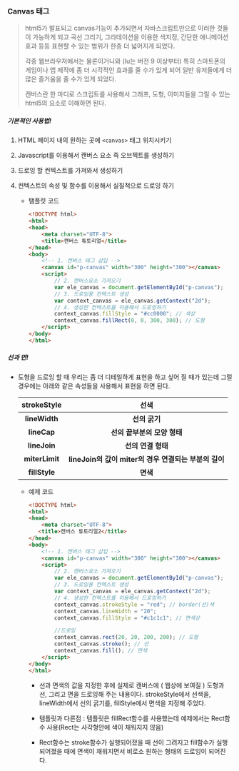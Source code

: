 ### Canvas 태그

> html5가 발표되고 canvas기능이 추가되면서 자바스크립트만으로 이러한 것들이 가능하게 되고 곡선 그리기, 그라데이션을 이용한 색지정, 간단한 애니메이션 효과 등등 표현할 수 있는 범위가 한층 더 넓어지게 되었다. 
> 
> 각종 웹브라우저에서는 물론이거니와 (Iu는 버전 9 이상부터) 특히 스마트폰의 게임이나 앱 제작에 좀 더 시각적인 효과를 줄 수가 있게 되어 일반 유저들에게 더 많은 즐거움을 줄 수가 있게 되었다.
> 
> 캔버스란 한 마디로 스크립트를 사용해서 그래프, 도형, 이미지들을 그릴 수 있는 html5의 요소로 이해하면 된다.

##### 기본적인 사용법!

1. HTML 페이지 내의 원하는 곳에 `<canvas>` 태그 위치시키기

2. Javascript를 이용해서 캔버스 요소 즉 오브젝트를 생성하기

3. 드로잉 할 컨텍스트를 가져와서 생성하기

4. 컨텍스트의 속성 및 함수를 이용해서 실질적으로 드로잉 하기
   
   - 탬플릿 코드
     
     ```html
     <!DOCTYPE html>
     <html>
     <head>
         <meta charset="UTF-8">
         <title>캔버스 튜토리얼</title>
     </head>
     <body>
         <!-- 1. 캔버스 태그 삽입 -->
         <canvas id="p-canvas" width="300" height="300"></canvas>
         <script>
             // 2. 캔버스요소 가져오기        
             var ele_canvas = document.getElementById("p-canvas");
             // 3. 드로잉용 컨텍스트 생성        
             var context_canvas = ele_canvas.getContext("2d");
             // 4. 생성한 컨텍스트를 이용해서 드로잉하기
             context_canvas.fillStyle = "#cc0000"; // 색상
             context_canvas.fillRect(0, 0, 300, 300); // 도형
         </script>
     </body>
     </html>
     ```

##### 선과 면!

- 도형을 드로잉 할 때 우리는 좀 더 디테일하게 표현을 하고 싶어 질 때가 있는데 그럴 경우에는 아래와 같은 속성들을 사용해서 표현을 하면 된다.
  
  | strokeStyle    | 선색                                     |
  |:--------------:|:--------------------------------------:|
  | **lineWidth**  | **선의 굵기**                              |
  | **lineCap**    | **선의 끝부분의 모양 형태**                      |
  | **lineJoin**   | **선의 연결 형태**                           |
  | **miterLimit** | **lineJoin의 값이 miter의 경우 연결되는 부분의 길이** |
  | **fillStyle**  | **면색**                                 |
  
  - 예제 코드
    
    ```html
    <!DOCTYPE html>
    <html>
    <head>
        <meta charset="UTF-8">
       <title>캔버스 튜토리얼2</title>
    </head>
    <body>
        <!-- 1. 캔버스 태그 삽입 -->
        <canvas id="p-canvas" width="300" height="300"></canvas>
        <script>
            // 2. 캔버스요소 가져오기        
            var ele_canvas = document.getElementById("p-canvas");
            // 3. 드로잉용 컨텍스트 생성        
            var context_canvas = ele_canvas.getContext("2d");
            // 4. 생성한 컨텍스트를 이용해서 드로잉하기
            context_canvas.strokeStyle = "red"; // border(선)색
            context_canvas.lineWidth = "20";
            context_canvas.fillStyle = "#c1c1c1"; // 면색상
    
            //드로잉        
            context_canvas.rect(20, 20, 200, 200); // 도형
            context_canvas.stroke(); // 선        
            context_canvas.fill(); // 면색        
        </script>
    </body>
    </html>
    ```
    
    - 선과 면색의 값을 지정한 후에 실제로 캔버스에 ( 웹상에 보여질 ) 도형과 선, 그리고 면을 드로잉해 주는 내용이다. strokeStyle에서 선색을, lineWidth에서 선의 굵기를, fillStyle에서 면색을 지정해 주었다.
    
    - 템플릿과 다른점 : 템플릿은 fillRect함수를 사용했는데 예제에서는 Rect함수 사용(Rect는 사각형안에 색이 채워지지 않음)
    
    - Rect함수는 stroke함수가 실행되어졌을 때 선이 그려지고 fill함수가 실행되어졌을 때에 면색이 채워지면서 비로소 원하는 형태의 드로잉이 되어진다.
